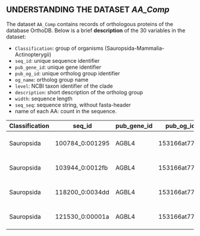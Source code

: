 ## UNDERSTANDING THE DATASET ***AA_Comp***
The dataset `AA_Comp` contains records of orthologous proteins of the database OrthoDB. Below is a brief **description** of the 30 variables in the dataset:
- `Classification`: group of organisms (Sauropsida-Mammalia-Actinopterygii)
- `seq_id`: unique sequence identifier
- `pub_gene_id`: unique gene identifier
- `pub_og_id`: unique ortholog group identifier
- `og_name`: ortholog group name
- `level`: NCBI taxon identifier of the clade 
- `description`: short description of the ortholog group
- `width`: sequence length
- `seq_seq`: sequence string, without fasta-header 
- name of each AA: count in the sequence.



|Classification|seq_id          |pub_gene_id           |pub_og_id   |og_name                                              |level|description                                                                         |width|seq_seq                                                                                                                                                                                                                                                                                                                                                                                                                                                                                                                                                                                                                                                                                                                                                                                                                                                                                                                                                                                                                                                                                                                                                                                                                                                                                                                                                                                                                                                            |A  |R  |N  |D  |C  |Q  |E  |G  |H  |I  |L  |K  |M  |F  |P  |S  |T  |W  |Y  |V  |U  |O  |B  |J  |Z  |X  |X. |X..1|X..2|.  |other|
|--------------|----------------|----------------------|------------|-----------------------------------------------------|-----|------------------------------------------------------------------------------------|-----|-------------------------------------------------------------------------------------------------------------------------------------------------------------------------------------------------------------------------------------------------------------------------------------------------------------------------------------------------------------------------------------------------------------------------------------------------------------------------------------------------------------------------------------------------------------------------------------------------------------------------------------------------------------------------------------------------------------------------------------------------------------------------------------------------------------------------------------------------------------------------------------------------------------------------------------------------------------------------------------------------------------------------------------------------------------------------------------------------------------------------------------------------------------------------------------------------------------------------------------------------------------------------------------------------------------------------------------------------------------------------------------------------------------------------------------------------------------------|---|---|---|---|---|---|---|---|---|---|---|---|---|---|---|---|---|---|---|---|---|---|---|---|---|---|---|----|----|---|-----|
|Sauropsida    |100784_0:001295 |AGBL4                 |153166at7742|cytosolic carboxypeptidase 6                         |7742 |cytosolic carboxypeptidase 6                                                        |369  |MNGLPCVAKYLLIPSVRVAQHLYPSDNRCTLRYKHSLEKLSNSKLNAGQTQLRLSTWELRLLLRGKEERLNIGNFYLSITTELLNTNLRPGAEQKVVFITARVHPGETPSSFVCQGIIDFLVSQHPIAKVLRDHLVFKIAPMLNPDGVYLGNYRCSLMGFDLNRHWANPSPWAHPTLHGVKQLIIEMYNNPKINLEFYIDIHAHSTMMNGFMYGNIFEDEERFQRQAVFPKLLCQNAEDFSYSSTSFNRDAVKAGTGRRFLGGLLNDTSYCYTLEVSFYSYILGGPTSAVPYTEEAYMKLGRNVARTFLDYYRLNSLVERPLAPTPKTRKEKLPLFKCTTQRGQGNSHAGGKPEKRSQAHLKDQSLSTR                                                                                                                                                                                                                                                                                                                                                                                                                                                                                                                                                                                                                                                                                                                                                                                                                                                                                                                                                                                                                                                                                  |20 |25 |23 |12 |7  |14 |19 |24 |12 |15 |45 |20 |8  |17 |21 |26 |22 |3  |18 |18 |0  |0  |0  |0  |0  |0  |0  |0   |0   |0  |0    |
|Sauropsida    |103944_0:0012fb |AGBL4                 |153166at7742|cytosolic carboxypeptidase 6                         |7742 |cytosolic carboxypeptidase 6                                                        |402  |MSEQRLEFVEEGLENVKGDVLVAQFRDMEYAIRIRGLAEDPKENLRELISGALADVLARGQELIYDEIERVFRLTANLRPGAEQKVVFITGRVHPGETPSSLVCQGIIDFLVSPHPIAKVLRDHLVFKIAPMLNPDGVYLGNYRCSLMGFDLNRHWVDPSPWAHPTLYGIKQLIIQMHSNPKVTLEFYIDIHAHSTMTNGFMYGNVFEDEERFHRQIIFPKLLCQNAEDFSFSSTSFNRDAVKAGTGRRFLGGLLDDTSYCYTLEVSFYSYIVGGTSSTVPYSEETYMKLGRNVARTFLDYYRLNAITERPLVPVSSTWWSKKSSMKDVVALQYLAGFQPFVIYAGTEFEKKAGSSLVSAGNFMTLNFPQSNGKQESLAVLDIEIYQKKLAIMHMYINTFCS                                                                                                                                                                                                                                                                                                                                                                                                                                                                                                                                                                                                                                                                                                                                                                                                                                                                                                                                                                                                                                                 |24 |22 |17 |19 |5  |14 |27 |27 |10 |24 |39 |18 |12 |24 |18 |30 |20 |4  |19 |29 |0  |0  |0  |0  |0  |0  |0  |0   |0   |0  |0    |
|Sauropsida    |118200_0:0034dd |AGBL4                 |153166at7742|cytosolic carboxypeptidase 6                         |7742 |cytosolic carboxypeptidase 6                                                        |484  |MYKKPDCTAIGSDEIIAGNVSKYTVLPPGYCGQPKKGHLIFDACFESGNLGRVDHITEFEYDLFIRPDTCNPRFRVWFNFAVENVKESQRVIFNVVNFSKTKSLYRDGMAPMVKSTSRPKWQRIPSKNVYYYRCPDHKKNYVMSFAFCFDREDDTYQFAYCYPYTYTRLQHYLDNLQRRNMDYFCRELLGLSVQKRRLDLLTITSPENLRPGAEQKVVFITARVHPGETPSSFVCQGIIDFLVSQHPIAKVLRDHLVFKIAPMLNPDGVYLGNYRCSLMGFDLNRHWANPSPWAHPTLHGVKQLIIEMYNNPKINLEFYIDIHAHSTMMNGFMYGNIFEDEERFQRQAVFPKLLCQNAEDFSYSSTSFNRDAVKAGTGRRFLGGLLNDTSYCYTLEVSFYSYILGGLTSAVPYTEEAYMKLGRNVARTFLDYYRLNSLVDRPLAPTPKPRKEKLPVFKGTTQRGEGNSHAGGKPEKRSQVHLKE                                                                                                                                                                                                                                                                                                                                                                                                                                                                                                                                                                                                                                                                                                                                                                                                                                                                                                                                                               |23 |33 |27 |25 |12 |16 |24 |30 |14 |21 |40 |29 |12 |30 |30 |29 |25 |4  |30 |30 |0  |0  |0  |0  |0  |0  |0  |0   |0   |0  |0    |
|Sauropsida    |121530_0:00001a |AGBL4                 |153166at7742|cytosolic carboxypeptidase 6                         |7742 |cytosolic carboxypeptidase 6                                                        |294  |MEGSVHCGLETNLRPGAEQKVVFITARVHPGETPSSFVCQGIIDFLVSQHPVAKVLRDHLVFKIAPMLNPDGVYLGNYRCSLLGFDLNRHWANPSPWAHPTLHGVKQLIIEMYNNPKINLEFYIDIHAHSTMMNGFMYGNIFEDEERFQRQAVFPKLLCQNAEDFSYSSTSFNRDAVKAGTGRRFLGGLLNDTSYCYTLEVSFYSYILGGPNSAVPYTEEAYMKLGRNVARTFLDYYRLNSLVERPLAPTPKTRKEKLPVFKCTTQRGQGNSHAGGKPEKRSQVHLKDQSRSTR                                                                                                                                                                                                                                                                                                                                                                                                                                                                                                                                                                                                                                                                                                                                                                                                                                                                                                                                                                                                                                                                                                                                                             |16 |19 |17 |11 |6  |11 |16 |22 |11 |11 |27 |15 |7  |16 |18 |20 |16 |2  |14 |19 |0  |0  |0  |0  |0  |0  |0  |0   |0   |0  |0    |
